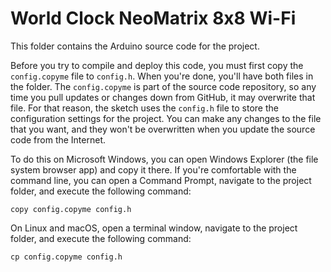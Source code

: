 # World Clock NeoMatrix 8x8 Wi-Fi

This folder contains the Arduino source code for the project. 



Before you try to compile and deploy this code, you must first copy the `config.copyme` file to `config.h`. When you're done, you'll have both files in the folder. The `config.copyme` is part of the source code repository, so any time you pull updates or changes down from GitHub, it may overwrite that file.  For that reason, the sketch uses the `config.h` file to store the configuration settings for the project. You can make any changes to the file that you want, and they won't be overwritten when you update the source code from the Internet.

To do this on Microsoft Windows, you can open Windows Explorer (the file system browser app) and copy it there.  If you're comfortable with the command line, you can open a Command Prompt, navigate to the project folder, and execute the following command:

```shell
copy config.copyme config.h
```

On Linux and macOS, open a terminal window, navigate to the project folder, and execute the following command:

```shell
cp config.copyme config.h
```


